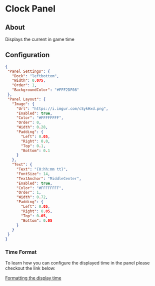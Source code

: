 # Clock Panel

## About
Displays the current in game time

## Configuration
 
 ```json
{
  "Panel Settings": {
    "Dock": "leftbottom",
    "Width": 0.075,
    "Order": 1,
    "BackgroundColor": "#FFF2DF08"
  },
  "Panel Layout": {
    "Image": {
      "Url": "https://i.imgur.com/cSykHxd.png",
      "Enabled": true,
      "Color": "#FFFFFFFF",
      "Order": 0,
      "Width": 0.28,
      "Padding": {
        "Left": 0.05,
        "Right": 0.0,
        "Top": 0.1,
        "Bottom": 0.1
      }
    },
    "Text": {
      "Text": "{0:hh:mm tt}",
      "FontSize": 14,
      "TextAnchor": "MiddleCenter",
      "Enabled": true,
      "Color": "#FFFFFFFF",
      "Order": 1,
      "Width": 0.72,
      "Padding": {
        "Left": 0.05,
        "Right": 0.05,
        "Top": 0.05,
        "Bottom": 0.05
      }
    }
  }
}
 ```

### Time Format
To learn how you can configure the displayed time in the panel please checkout the link below:

[Formatting the display time](https://docs.microsoft.com/en-us/dotnet/standard/base-types/custom-date-and-time-format-strings)
